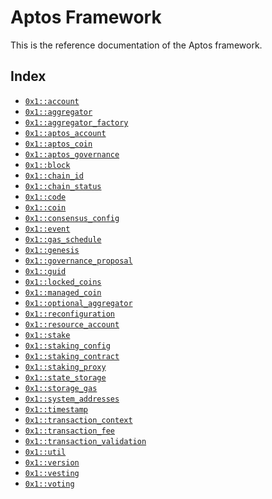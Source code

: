 
<a name="@Aptos_Framework_0"></a>

# Aptos Framework


This is the reference documentation of the Aptos framework.


<a name="@Index_1"></a>

## Index


-  [`0x1::account`](account.md#0x1_account)
-  [`0x1::aggregator`](aggregator.md#0x1_aggregator)
-  [`0x1::aggregator_factory`](aggregator_factory.md#0x1_aggregator_factory)
-  [`0x1::aptos_account`](aptos_account.md#0x1_aptos_account)
-  [`0x1::aptos_coin`](aptos_coin.md#0x1_aptos_coin)
-  [`0x1::aptos_governance`](aptos_governance.md#0x1_aptos_governance)
-  [`0x1::block`](block.md#0x1_block)
-  [`0x1::chain_id`](chain_id.md#0x1_chain_id)
-  [`0x1::chain_status`](chain_status.md#0x1_chain_status)
-  [`0x1::code`](code.md#0x1_code)
-  [`0x1::coin`](coin.md#0x1_coin)
-  [`0x1::consensus_config`](consensus_config.md#0x1_consensus_config)
-  [`0x1::event`](event.md#0x1_event)
-  [`0x1::gas_schedule`](gas_schedule.md#0x1_gas_schedule)
-  [`0x1::genesis`](genesis.md#0x1_genesis)
-  [`0x1::governance_proposal`](governance_proposal.md#0x1_governance_proposal)
-  [`0x1::guid`](guid.md#0x1_guid)
-  [`0x1::locked_coins`](locked_coins.md#0x1_locked_coins)
-  [`0x1::managed_coin`](managed_coin.md#0x1_managed_coin)
-  [`0x1::optional_aggregator`](optional_aggregator.md#0x1_optional_aggregator)
-  [`0x1::reconfiguration`](reconfiguration.md#0x1_reconfiguration)
-  [`0x1::resource_account`](resource_account.md#0x1_resource_account)
-  [`0x1::stake`](stake.md#0x1_stake)
-  [`0x1::staking_config`](staking_config.md#0x1_staking_config)
-  [`0x1::staking_contract`](staking_contract.md#0x1_staking_contract)
-  [`0x1::staking_proxy`](staking_proxy.md#0x1_staking_proxy)
-  [`0x1::state_storage`](state_storage.md#0x1_state_storage)
-  [`0x1::storage_gas`](storage_gas.md#0x1_storage_gas)
-  [`0x1::system_addresses`](system_addresses.md#0x1_system_addresses)
-  [`0x1::timestamp`](timestamp.md#0x1_timestamp)
-  [`0x1::transaction_context`](transaction_context.md#0x1_transaction_context)
-  [`0x1::transaction_fee`](transaction_fee.md#0x1_transaction_fee)
-  [`0x1::transaction_validation`](transaction_validation.md#0x1_transaction_validation)
-  [`0x1::util`](util.md#0x1_util)
-  [`0x1::version`](version.md#0x1_version)
-  [`0x1::vesting`](vesting.md#0x1_vesting)
-  [`0x1::voting`](voting.md#0x1_voting)


[move-book]: https://move-language.github.io/move/introduction.html
